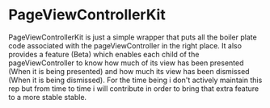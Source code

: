 # PageViewControllerKit

PageViewControllerKit is just a simple wrapper that puts all the boiler plate code associated with the pageViewController in the right place. It also provides a feature (Beta) which enables each child
of the pageViewController to know how much of its view has been presented (When it is being presented) and how much its view has been dismissed (When it is being dismissed).
For the time being i don't actively maintain this rep but from time to time i will contribute in order to bring that extra feature to a more stable stable.
